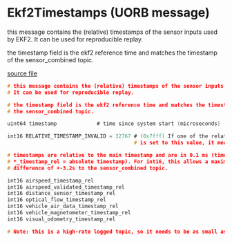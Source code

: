 # Ekf2Timestamps (UORB message)

this message contains the (relative) timestamps of the sensor inputs used by EKF2.
It can be used for reproducible replay.

the timestamp field is the ekf2 reference time and matches the timestamp of
the sensor_combined topic.

[source file](https://github.com/PX4/PX4-Autopilot/blob/main/msg/Ekf2Timestamps.msg)

```c
# this message contains the (relative) timestamps of the sensor inputs used by EKF2.
# It can be used for reproducible replay.

# the timestamp field is the ekf2 reference time and matches the timestamp of
# the sensor_combined topic.

uint64 timestamp			 # time since system start (microseconds)

int16 RELATIVE_TIMESTAMP_INVALID = 32767 # (0x7fff) If one of the relative timestamps
                                         # is set to this value, it means the associated sensor values did not update

# timestamps are relative to the main timestamp and are in 0.1 ms (timestamp +
# *_timestamp_rel = absolute timestamp). For int16, this allows a maximum
# difference of +-3.2s to the sensor_combined topic.

int16 airspeed_timestamp_rel
int16 airspeed_validated_timestamp_rel
int16 distance_sensor_timestamp_rel
int16 optical_flow_timestamp_rel
int16 vehicle_air_data_timestamp_rel
int16 vehicle_magnetometer_timestamp_rel
int16 visual_odometry_timestamp_rel

# Note: this is a high-rate logged topic, so it needs to be as small as possible

```
